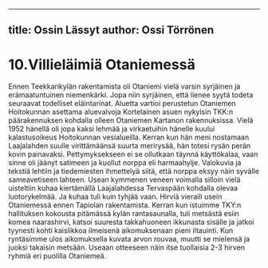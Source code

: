 
---
title: Ossin Lässyt
author: Ossi Törrönen
---

    
# 10.Villieläimiä Otaniemessä

Ennen Teekkarikylän rakentamista oli Otaniemi vielä varsin syrjäinen ja erämaatuntuinen niemenkärki. 
Jopa niin syrjäinen, että lienee syytä todeta seuraavat todelliset eläintarinat. Aluetta vartioi perustetun 
Otaniemen Hoitokunnan asettama aluevalvoja Kortelainen asuen nykyisin TKK:n päärakennuksen 
kohdalla olleen Otaniemen Kartanon rakennuksissa. Vielä 1952 hänellä oli jopa kaksi lehmää ja 
virkaetuihin hänelle kuului kalastusoikeus Hoitokunnan vesialueilla. Kerran kun hän meni nostamaan 
Laajalahden suulle virittämäänsä suurta merirysää, hän totesi rysän perän kovin painavaksi. 
Pettymyksekseen ei se ollutkaan täynnä käyttökalaa, vaan sinne oli jäänyt satimeen ja kuollut norppa 
eli harmaahylje. Valokuvia ja tekstiä lehtiin ja tiedemiesten ihmettelyä siitä, että norppa eksyy näin 
syvälle sameavetiseen lahteen. Usean kymmenen veneen voimalla silloin vielä uisteltiin kuhaa 
kiertämällä Laajalahdessa Tervaspään kohdalla olevaa luotorykelmää. Ja kuhaa tuli kuin tyhjää vaan. 
Hirviä vieraili usein Otaniemessä ennen Tapiolan rakentamista. Kerran kun istuimme TKY:n 
hallituksen kokousta pitämässä kylän rantasaunalla, tuli metsästä esiin komea naarashirvi, katsoi 
suuresta takkahuoneen ikkunasta sisälle ja jatkoi tyynesti kohti kaislikkoa ilmeisenä aikomuksenaan 
pieni iltauinti. Kun ryntäsimme ulos aikomuksella kuvata arvon rouvaa, muutti se mielensä ja juoksi 
takaisin metsään. Useaan otteeseen näin itse tuollaisia 2-3 hirven ryhmiä eri puolilla Otaniemeä.
